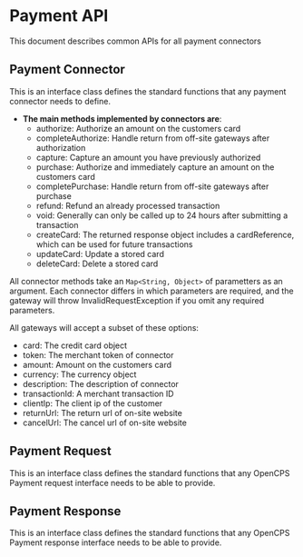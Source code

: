 # Payment API
This document describes common APIs for all payment connectors

## Payment Connector
This is an interface class defines the standard functions that any payment connector needs to define.
- **The main methods implemented by connectors are**: 
   + authorize: Authorize an amount on the customers card
   + completeAuthorize: Handle return from off-site gateways after authorization
   + capture: Capture an amount you have previously authorized
   + purchase: Authorize and immediately capture an amount on the customers card
   + completePurchase: Handle return from off-site gateways after purchase
   + refund: Refund an already processed transaction
   + void: Generally can only be called up to 24 hours after submitting a transaction
   + createCard: The returned response object includes a cardReference, which can be used for future transactions
   + updateCard: Update a stored card
   + deleteCard: Delete a stored card

All connector methods take an `Map<String, Object>` of parametters as an argument. Each connector differs in which parameters are required, and the gateway will throw InvalidRequestException if you omit any required parameters.

All gateways will accept a subset of these options:
* card: The credit card object
* token: The merchant token of connector
* amount: Amount on the customers card
* currency: The currency object
* description: The description of connector
* transactionId: A merchant transaction ID
* clientIp: The client ip of the customer
* returnUrl: The return url of on-site website
* cancelUrl: The cancel url of on-site website

## Payment Request
This is an interface class defines the standard functions that any OpenCPS Payment request interface needs to be able to provide.

## Payment Response
This is an interface class defines the standard functions that any OpenCPS Payment response interface needs to be able to provide.
